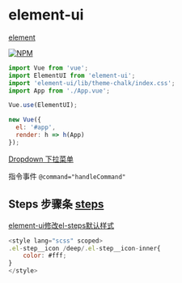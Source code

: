 # element-ui

[element](https://element.eleme.io/?ref=madewithvuejs.com#/zh-CN/component/quickstart)

[![NPM](https://nodei.co/npm/element-ui.png?downloads=true&stars=true)](https://nodei.co/npm/element-ui/)

```js
import Vue from 'vue';
import ElementUI from 'element-ui';
import 'element-ui/lib/theme-chalk/index.css';
import App from './App.vue';

Vue.use(ElementUI);

new Vue({
  el: '#app',
  render: h => h(App)
});
```

[Dropdown 下拉菜单](https://element.eleme.cn/#/zh-CN/component/dropdown)

指令事件 `@command="handleCommand"`

## Steps 步骤条 [steps](https://element.eleme.io/#/zh-CN/component/steps)

[element-ui修改el-steps默认样式](https://blog.csdn.net/sinat_42888557/article/details/100119754)

```js
<style lang="scss" scoped>
.el-step__icon /deep/.el-step__icon-inner{
    color: #fff;
}
</style>
```
